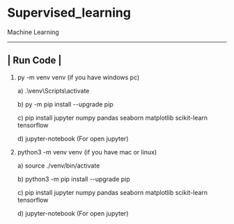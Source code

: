 # Supervised_learning
Machine Learning

------------------------
| Run Code              |
------------------------
1. py -m venv venv (if you have windows pc)
   
   a) .\venv\Scripts\activate
   
   b) py -m pip install --upgrade pip
   
   c) pip install jupyter numpy pandas seaborn matplotlib scikit-learn tensorflow
   
   d) jupyter-notebook (For open jupyter)
2. python3 -m venv venv (if you have mac or linux)

   a) source ./venv/bin/activate
   
   b) python3 -m pip install --upgrade pip
   
   c) pip install jupyter numpy pandas seaborn matplotlib scikit-learn tensorflow
   
   d) jupyter-notebook (For open jupyter)

